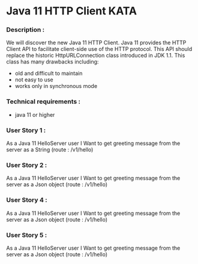 # Java 11 HTTP Client KATA



### Description :
We will discover the new Java 11 HTTP Client.
Java 11 provides the HTTP Client API to facilitate client-side use of the HTTP protocol.
This API should replace the historic HttpURLConnection class introduced in JDK 1.1. This class has many drawbacks including:
- old and difficult to maintain
- not easy to use
- works only in synchronous mode

### Technical requirements : 
- java 11 or higher



### User Story 1 : 
As a Java 11 HelloServer user
I Want to get greeting message from the server as a String (route : /v1/hello)

### User Story 2 : 
As a Java 11 HelloServer user
I Want to get greeting message from the server as a Json object (route : /v1/hello)

### User Story 4 : 
As a Java 11 HelloServer user
I Want to get greeting message from the server as a Json object (route : /v1/hello)

### User Story 5 : 
As a Java 11 HelloServer user
I Want to get greeting message from the server as a Json object (route : /v1/hello)
